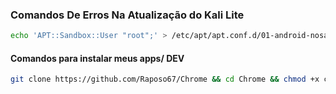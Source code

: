 ### Comandos De Erros Na Atualização do Kali Lite

``` bash
echo 'APT::Sandbox::User "root";' > /etc/apt/apt.conf.d/01-android-nosandbox && groupadd -g 3003 aid_inet && usermod -G nogroup -g aid_inet _apt && echo "deb http://http.kali.org/kali kali-rolling main contrib non-free non-free-firmware" > /etc/apt/sources.list && apt update && apt upgrade -y
```
 #### Comandos para instalar meus apps/ DEV
 ``` bash
git clone https://github.com/Raposo67/Chrome && cd Chrome && chmod +x chrome.sh && git clone git clone https://github.com/Raposo67/Tor && cd Tor && chmod +x tor.sh && ./tor.sh && git clone https://github.com/Raposo67/Vscode && cd Vscode && chmod +x vscode.sh && ./vscode.sh
```
